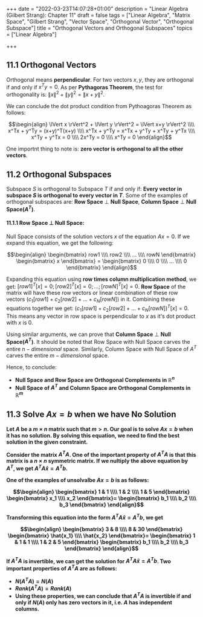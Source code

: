 +++
date = "2022-03-23T14:07:28+01:00"
description = "Linear Algebra (Gilbert Strang): Chapter 11"
draft = false
tags = ["Linear Algebra", "Matrix Space", "Gilbert Strang",
"Vector Space", "Orthogonal Vector", "Orthogonal Subspace"]
title = "Orthogonal Vectors and Orthogonal Subspaces"
topics = ["Linear Algebra"]

+++

## 11.1 Orthogonal Vectors

Orthogonal means <b>perpendicular</b>. For two vectors $x,y$, they are orthogonal if and only if $x^Ty=0$. As per <b>Pythagoras Theorem</b>, the test for orthogonality is: $\lVert x \rVert^2 + \lVert y \rVert^2 = \lVert x+y \rVert^2$.

We can conclude the dot product condition from Pythoagoras Theorem as follows:

$$\begin{align}
\lVert x \rVert^2 + \lVert y \rVert^2 = \lVert x+y \rVert^2 \\\\
x^Tx + y^Ty = (x+y)^T(x+y) \\\\
x^Tx + y^Ty = x^Tx + y^Ty + x^Ty + y^Tx \\\\
x^Ty + y^Tx = 0 \\\\
2x^Ty = 0 \\\\
x^Ty = 0
\end{align}$$

One importnt thing to note is: <b>zero vector is orthogonal to all the other vectors</b>.

## 11.2 Orthogonal Subspaces

Subspace $S$ is orthogonal to Subspace $T$ if and only if: <b>Every vector in subspace $S$ is orthogonal to every vector in $T$</b>. Some of the examples of orthogonal subspaces are: <b>Row Space</b> $\perp$ <b>Null Space</b>, <b>Column Space</b> $\perp$ <b>Null Space($A^T$)</b>.

#### 11.1.1 <b>Row Space</b> $\perp$ <b>Null Space</b>:

Null Space consists of the solution vectors $x$ of the equation $Ax=0$. If we expand this equation, we get the following:

$$\begin{align}
\begin{bmatrix}
    row1 \\\\
    row2 \\\\
    ... \\\\
    rowN
\end{bmatrix} 
\begin{bmatrix}
    x
\end{bmatrix} =
\begin{bmatrix}
    0 \\\\
    0 \\\\
    ... \\\\
    0
\end{bmatrix} 
\end{align}$$

Expanding this equation using <b>row times column multiplication method</b>, we get: $[row1]^T[x]=0; [row2]^T[x]=0; ... ;[rowN]^T[x]=0$. <b>Row Space</b> of the matrix will have these row vectors or linear combination of these row vectors ($c_1[row1] + c_2[row2] + ... + c_N[rowN]$) in it. Combining these equations together we get: $(c_1[row1] + c_2[row2] + ... + c_N[rowN])^T[x] = 0$. This means any vector in row space is perpendicular to $x$ as it's dot product with $x$ is $0$.

Using similar arguments, we can prove that <b>Column Space</b> $\perp$ <b>Null Space($A^T$)</b>. It should be noted that Row Space with Null Space carves the entire $n-dimensional$ space. Similarly, Column Space with Null Space of $A^T$ carves the entire $m-dimensional$ space.

Hence, to conclude:
* <b>Null Space and Row Space are Orthogonal Complements in $\mathbb{R}^n$
* <b>Null Space of $A^T$ and Column Space are Orthogonal Complements in $\mathbb{R}^m$

## 11.3 Solve $Ax=b$ when we have No Solution

Let $A$ be a $m \times n$ matrix such that $m > n$. Our goal is to solve $Ax=b$ when it has no solution. By solving this equation, we need to find the best solution in the given constraint. 

Consider the matrix $A^TA$. One of the important property of $A^TA$ is that this matrix is a $n \times n$ <b>symmetric matrix</b>. If we nultiply the above equation by $A^T$, we get $A^TA \hat{x} = A^Tb$. 

One of the examples of unsolvalbe $Ax=b$ is as follows:

$$\begin{align}
\begin{bmatrix}
    1 & 1 \\\\
    1 & 2 \\\\
    1 & 5
\end{bmatrix} 
\begin{bmatrix}
    x_1 \\\\
    x_2
\end{bmatrix}=
\begin{bmatrix}
    b_1 \\\\
    b_2 \\\\
    b_3
\end{bmatrix}
\end{align}$$

Transforming this equation into the form $A^TA\hat{x} = A^Tb$, we get

$$\begin{align}
\begin{bmatrix}
    3 & 8 \\\\
    8 & 30
\end{bmatrix} 
\begin{bmatrix}
    \hat{x_1} \\\\
    \hat{x_2}
\end{bmatrix}=
\begin{bmatrix}
    1 & 1 & 1 \\\\
    1 & 2 & 5
\end{bmatrix}
\begin{bmatrix}
    b_1 \\\\
    b_2 \\\\
    b_3
\end{bmatrix}
\end{align}$$

If $A^TA$ is <b>invertible</b>, we can get the solution for $A^TA\hat{x} = A^Tb$. Two important properties of $A^TA$ are as follows:

* $N(A^TA) = N(A)$
* $Rank(A^TA) = Rank(A)$
* Using these properties, we can conclude that <b>$A^TA$ is invertible if and only if $N(A)$ only has zero vectors in it</b>, i.e. $A$ has independent columns.
